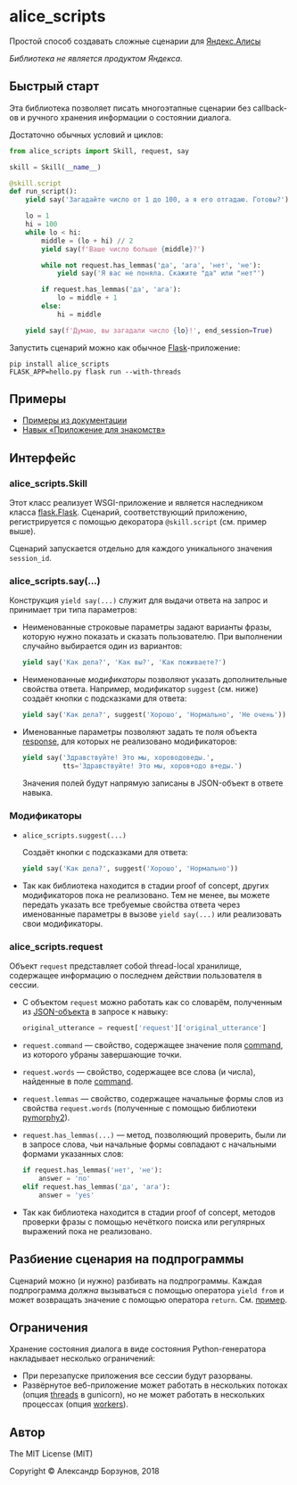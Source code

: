 alice_scripts
=============

Простой способ создавать сложные сценарии для [Яндекс.Алисы](https://dialogs.yandex.ru/)

*Библиотека не является продуктом Яндекса.*

Быстрый старт
-------------

Эта библиотека позволяет писать многоэтапные сценарии без callback-ов и ручного хранения информации о состоянии диалога.

Достаточно обычных условий и циклов:

```python
from alice_scripts import Skill, request, say

skill = Skill(__name__)

@skill.script
def run_script():
    yield say('Загадайте число от 1 до 100, а я его отгадаю. Готовы?')

    lo = 1
    hi = 100
    while lo < hi:
        middle = (lo + hi) // 2
        yield say(f'Ваше число больше {middle}?')

        while not request.has_lemmas('да', 'ага', 'нет', 'не'):
            yield say('Я вас не поняла. Скажите "да" или "нет"')

        if request.has_lemmas('да', 'ага'):
            lo = middle + 1
        else:
            hi = middle

    yield say(f'Думаю, вы загадали число {lo}!', end_session=True)
```

Запустить сценарий можно как обычное [Flask](http://flask.pocoo.org/)-приложение:

    pip install alice_scripts
    FLASK_APP=hello.py flask run --with-threads
    
Примеры
-------

* [Примеры из документации](examples)
* [Навык &laquo;Приложение для знакомств&raquo;](https://github.com/FuryThrue/WhoIsAlice/blob/master/app.py)

Интерфейс
---------

### alice_scripts.Skill

Этот класс реализует WSGI-приложение и является наследником класса [flask.Flask](http://flask.pocoo.org/docs/1.0/api/#flask.Flask). Сценарий, соответствующий приложению, регистрируется с помощью декоратора `@skill.script` (см. пример выше).

Сценарий запускается отдельно для каждого уникального значения `session_id`.

### alice_scripts.say(...)

Конструкция `yield say(...)` служит для выдачи ответа на запрос и принимает три типа параметров:

- Неименованные строковые параметры задают варианты фразы, которую нужно показать и сказать пользователю. При выполнении случайно выбирается один из вариантов:

    ```python
    yield say('Как дела?', 'Как вы?', 'Как поживаете?')
    ```

- Неименованные *модификаторы* позволяют указать дополнительные свойства ответа. Например, модификатор `suggest` (см. ниже) создаёт кнопки с подсказками для ответа:

    ```python
    yield say('Как дела?', suggest('Хорошо', 'Нормально', 'Не очень'))
    ```

- Именованные параметры позволяют задать те поля объекта [response](https://tech.yandex.ru/dialogs/alice/doc/protocol-docpage/#response), для которых не реализовано модификаторов:

    ```python
    yield say('Здравствуйте! Это мы, хороводоведы.',
              tts='Здравствуйте! Это мы, хоров+одо в+еды.')
    ```
  
  Значения полей будут напрямую записаны в JSON-объект в ответе навыка.

### Модификаторы

- `alice_scripts.suggest(...)`

    Создаёт кнопки с подсказками для ответа:
    
    ```python
    yield say('Как дела?', suggest('Хорошо', 'Нормально'))
    ```
    
- Так как библиотека находится в стадии proof of concept, других модификаторов пока не реализовано. Тем не менее, вы можете передать указать все требуемые свойства ответа через именованные параметры в вызове `yield say(...)` или реализовать свои модификаторы.

### alice_scripts.request

Объект `request` представляет собой thread-local хранилище, содержащее информацию о последнем действии пользователя в сессии.

- С объектом `request` можно работать как со словарём, полученным из [JSON-объекта](https://tech.yandex.ru/dialogs/alice/doc/protocol-docpage/#request) в запросе к навыку:

    ```python
    original_utterance = request['request']['original_utterance'] 
    ```

- `request.command` &mdash; свойство, содержащее значение поля [command](https://tech.yandex.ru/dialogs/alice/doc/protocol-docpage/#request), из которого убраны завершающие точки.

- `request.words` &mdash; свойство, содержащее все слова (и числа), найденные в поле [command](https://tech.yandex.ru/dialogs/alice/doc/protocol-docpage/#request).

- `request.lemmas` &mdash; свойство, содержащее начальные формы слов из свойства `request.words` (полученные с помощью библиотеки [pymorphy2](http://pymorphy2.readthedocs.io/en/latest/)).

- `request.has_lemmas(...)` &mdash; метод, позволяющий проверить, были ли в запросе слова, чьи начальные формы совпадают с начальными формами указанных слов:

    ```python
    if request.has_lemmas('нет', 'не'):
        answer = 'no'
    elif request.has_lemmas('да', 'ага'):
        answer = 'yes'
    ``` 

- Так как библиотека находится в стадии proof of concept, методов проверки фразы с помощью нечёткого поиска или регулярных выражений пока не реализовано.

Разбиение сценария на подпрограммы
----------------------------------

Сценарий можно (и нужно) разбивать на подпрограммы. Каждая подпрограмма *должна* вызываться с помощью оператора `yield from` и может возвращать значение с помощью оператора `return`. См. [пример](examples/guess_number_subgens.py).

Ограничения
-----------

Хранение состояния диалога в виде состояния Python-генератора накладывает несколько ограничений:

- При перезапуске приложения все сессии будут разорваны.
- Развёрнутое веб-приложение может работать в нескольких потоках (опция [threads](http://docs.gunicorn.org/en/stable/settings.html#threads) в gunicorn), но не может работать в нескольких процессах (опция [workers](http://docs.gunicorn.org/en/stable/settings.html#workers)).

Автор
-----

The MIT License (MIT)

Copyright &copy; Александр Борзунов, 2018
